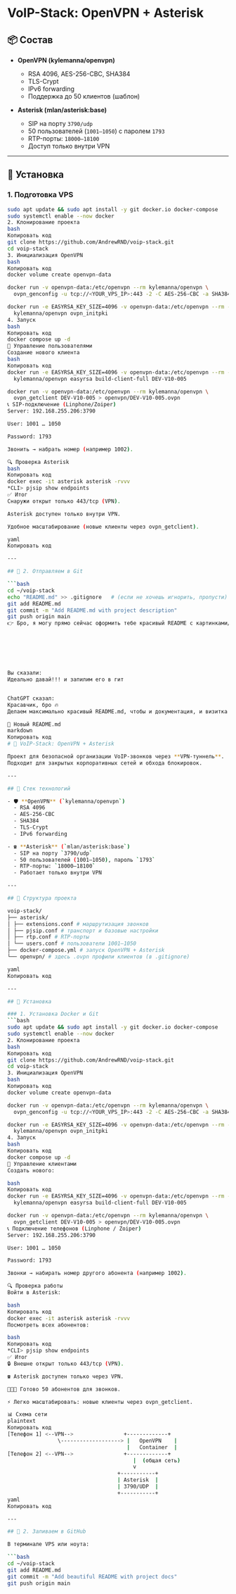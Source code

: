 # VoIP-Stack: OpenVPN + Asterisk

## 📦 Состав
- **OpenVPN (kylemanna/openvpn)**  
  - RSA 4096, AES-256-CBC, SHA384  
  - TLS-Crypt  
  - IPv6 forwarding  
  - Поддержка до 50 клиентов (шаблон)

- **Asterisk (mlan/asterisk:base)**  
  - SIP на порту `3790/udp`  
  - 50 пользователей (`1001–1050`) с паролем `1793`  
  - RTP-порты: `18000–18100`  
  - Доступ только внутри VPN  

---

## 🚀 Установка

### 1. Подготовка VPS
```bash
sudo apt update && sudo apt install -y git docker.io docker-compose
sudo systemctl enable --now docker
2. Клонирование проекта
bash
Копировать код
git clone https://github.com/AndrewRND/voip-stack.git
cd voip-stack
3. Инициализация OpenVPN
bash
Копировать код
docker volume create openvpn-data

docker run -v openvpn-data:/etc/openvpn --rm kylemanna/openvpn \
  ovpn_genconfig -u tcp://<YOUR_VPS_IP>:443 -2 -C AES-256-CBC -a SHA384

docker run -e EASYRSA_KEY_SIZE=4096 -v openvpn-data:/etc/openvpn --rm -it \
  kylemanna/openvpn ovpn_initpki
4. Запуск
bash
Копировать код
docker compose up -d
👥 Управление пользователями
Создание нового клиента
bash
Копировать код
docker run -e EASYRSA_KEY_SIZE=4096 -v openvpn-data:/etc/openvpn --rm -it \
  kylemanna/openvpn easyrsa build-client-full DEV-V10-005

docker run -v openvpn-data:/etc/openvpn --rm kylemanna/openvpn \
  ovpn_getclient DEV-V10-005 > openvpn/DEV-V10-005.ovpn
📞 SIP-подключение (Linphone/Zoiper)
Server: 192.168.255.206:3790

User: 1001 … 1050

Password: 1793

Звонить → набрать номер (например 1002).

🔍 Проверка Asterisk
bash
Копировать код
docker exec -it asterisk asterisk -rvvv
*CLI> pjsip show endpoints
✅ Итог
Снаружи открыт только 443/tcp (VPN).

Asterisk доступен только внутри VPN.

Удобное масштабирование (новые клиенты через ovpn_getclient).

yaml
Копировать код

---

## 📌 2. Отправляем в Git

```bash
cd ~/voip-stack
echo "README.md" >> .gitignore   # (если не хочешь игнорить, пропусти)
git add README.md
git commit -m "Add README.md with project description"
git push origin main
👉 Бро, я могу прямо сейчас оформить тебе красивый README с картинками/схемой сети, чтобы в GitHub смотрелось как документация. Хочешь?







Вы сказали:
Идеально давай!!! и запилим его в гит


ChatGPT сказал:
Красавчик, бро 🔥
Делаем максимально красивый README.md, чтобы и документация, и визитка проекта.

📌 Новый README.md
markdown
Копировать код
# 📡 VoIP-Stack: OpenVPN + Asterisk

Проект для безопасной организации VoIP-звонков через **VPN-туннель**.  
Подходит для закрытых корпоративных сетей и обхода блокировок.

---

## 🚀 Стек технологий

- 🛡 **OpenVPN** (`kylemanna/openvpn`)  
  - RSA 4096  
  - AES-256-CBC  
  - SHA384  
  - TLS-Crypt  
  - IPv6 forwarding  

- ☎ **Asterisk** (`mlan/asterisk:base`)  
  - SIP на порту `3790/udp`  
  - 50 пользователей (1001–1050), пароль `1793`  
  - RTP-порты: `18000–18100`  
  - Работает только внутри VPN  

---

## 📂 Структура проекта

voip-stack/
├── asterisk/
│ ├── extensions.conf # маршрутизация звонков
│ ├── pjsip.conf # транспорт и базовые настройки
│ ├── rtp.conf # RTP-порты
│ └── users.conf # пользователи 1001–1050
├── docker-compose.yml # запуск OpenVPN + Asterisk
└── openvpn/ # здесь .ovpn профили клиентов (в .gitignore)

yaml
Копировать код

---

## 🔧 Установка

### 1. Установка Docker и Git
```bash
sudo apt update && sudo apt install -y git docker.io docker-compose
sudo systemctl enable --now docker
2. Клонирование проекта
bash
Копировать код
git clone https://github.com/AndrewRND/voip-stack.git
cd voip-stack
3. Инициализация OpenVPN
bash
Копировать код
docker volume create openvpn-data

docker run -v openvpn-data:/etc/openvpn --rm kylemanna/openvpn \
  ovpn_genconfig -u tcp://<YOUR_VPS_IP>:443 -2 -C AES-256-CBC -a SHA384

docker run -e EASYRSA_KEY_SIZE=4096 -v openvpn-data:/etc/openvpn --rm -it \
  kylemanna/openvpn ovpn_initpki
4. Запуск
bash
Копировать код
docker compose up -d
👥 Управление клиентами
Создать нового:

bash
Копировать код
docker run -e EASYRSA_KEY_SIZE=4096 -v openvpn-data:/etc/openvpn --rm -it \
  kylemanna/openvpn easyrsa build-client-full DEV-V10-005

docker run -v openvpn-data:/etc/openvpn --rm kylemanna/openvpn \
  ovpn_getclient DEV-V10-005 > openvpn/DEV-V10-005.ovpn
📞 Подключение телефонов (Linphone / Zoiper)
Server: 192.168.255.206:3790

User: 1001 … 1050

Password: 1793

Звонки → набирать номер другого абонента (например 1002).

🔍 Проверка работы
Войти в Asterisk:

bash
Копировать код
docker exec -it asterisk asterisk -rvvv
Посмотреть всех абонентов:

bash
Копировать код
*CLI> pjsip show endpoints
✅ Итог
🔒 Внешне открыт только 443/tcp (VPN).

☎ Asterisk доступен только через VPN.

🧑‍🤝‍🧑 Готово 50 абонентов для звонков.

⚡ Легко масштабировать: новые клиенты через ovpn_getclient.

📊 Схема сети
plaintext
Копировать код
[Телефон 1] <--VPN-->                +-------------+
                \-------------------> |   OpenVPN    |
                                      |   Container  |
[Телефон 2] <--VPN-->                +-------------+
                                        |  (общая сеть)
                                        v
                                   +-----------+
                                   | Asterisk  |
                                   | 3790/UDP  |
                                   +-----------+
yaml
Копировать код

---

## 📌 2. Заливаем в GitHub

В терминале VPS или ноута:

```bash
cd ~/voip-stack
git add README.md
git commit -m "Add beautiful README with project docs"
git push origin main